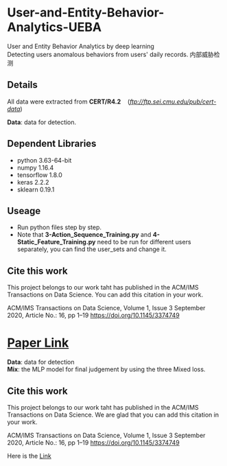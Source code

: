 # User-and-Entity-Behavior-Analytics-UEBA
User and Entity Behavior Analytics by deep learning  
Detecting users anomalous behaviors from users' daily records.
内部威胁检测
## Details
All data were extracted from **CERT/R4.2**  &nbsp; &nbsp;(*ftp://ftp.sei.cmu.edu/pub/cert-data*)

**Data**: data for detection.  

## Dependent Libraries
- python 3.63-64-bit 
- numpy 1.16.4
- tensorflow 1.8.0
- keras 2.2.2
- sklearn 0.19.1

## Useage
- Run python files step by step.
- Note that **3-Action_Sequence_Training.py** and **4-Static_Feature_Training.py** need to be run for different users separately, you can find the user_sets and change it.

## Cite this work
This project belongs to our work taht has published in the ACM/IMS Transactions on Data Science. You can add this citation in your work. 

ACM/IMS Transactions on Data Science, Volume 1, Issue 3 September 2020, Article No.: 16, pp 1–19 https://doi.org/10.1145/3374749

[Paper Link](https://dl.acm.org/doi/10.1145/3374749)
=======

**Data**: data for detection  
**Mix**: the MLP model for final judgement by using the three Mixed loss.

## Cite this work
This project belongs to our work taht has published in the ACM/IMS Transactions on Data Science. We are glad that you can add this citation in your work. 

ACM/IMS Transactions on Data Science, Volume 1, Issue 3 September 2020, Article No.: 16, pp 1–19 https://doi.org/10.1145/3374749

Here is the [Link](https://dl.acm.org/doi/10.1145/3374749)

